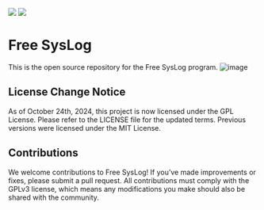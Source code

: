 <img src="https://img.shields.io/badge/license-GPL-green"> <a href="https://hits.seeyoufarm.com"><img src="https://hits.seeyoufarm.com/api/count/incr/badge.svg?url=https%3A%2F%2Fgithub.com%2Ftrparky%2FFree-SysLog&count_bg=%2379C83D&title_bg=%23555555&icon=&icon_color=%23E7E7E7&title=hits&edge_flat=false"/></a>
# Free SysLog
This is the open source repository for the Free SysLog program.
![image](https://github.com/trparky/Free-SysLog/assets/32105035/8b0783ef-c5b1-4450-870f-0af30c0ee23a)

## License Change Notice
As of October 24th, 2024, this project is now licensed under the GPL License. 
Please refer to the LICENSE file for the updated terms. Previous versions were licensed under the MIT License.

## Contributions
We welcome contributions to Free SysLog! If you’ve made improvements or fixes, please submit a pull request. All contributions must comply with the GPLv3 license, which means any modifications you make should also be shared with the community.
